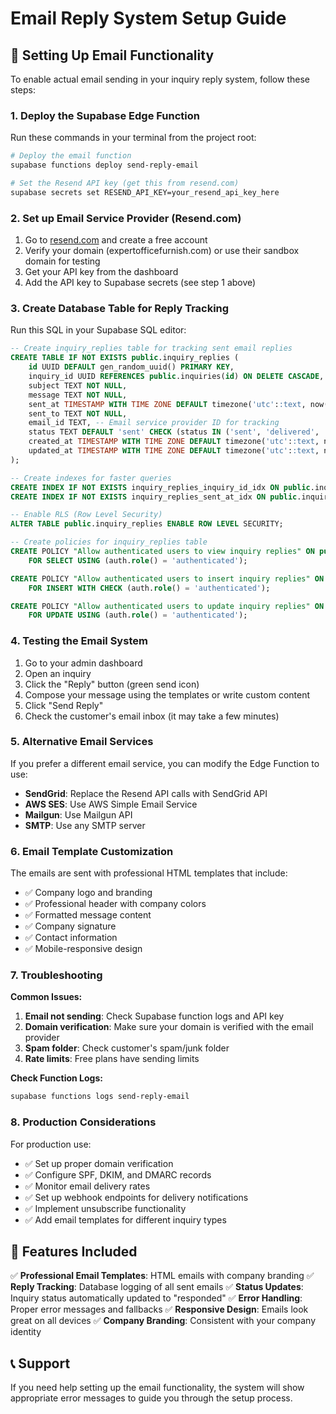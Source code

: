 # Email Reply System Setup Guide

## 📧 Setting Up Email Functionality

To enable actual email sending in your inquiry reply system, follow these steps:

### 1. Deploy the Supabase Edge Function

Run these commands in your terminal from the project root:

```bash
# Deploy the email function
supabase functions deploy send-reply-email

# Set the Resend API key (get this from resend.com)
supabase secrets set RESEND_API_KEY=your_resend_api_key_here
```

### 2. Set up Email Service Provider (Resend.com)

1. Go to [resend.com](https://resend.com) and create a free account
2. Verify your domain (expertofficefurnish.com) or use their sandbox domain for testing
3. Get your API key from the dashboard
4. Add the API key to Supabase secrets (see step 1 above)

### 3. Create Database Table for Reply Tracking

Run this SQL in your Supabase SQL editor:

```sql
-- Create inquiry_replies table for tracking sent email replies
CREATE TABLE IF NOT EXISTS public.inquiry_replies (
    id UUID DEFAULT gen_random_uuid() PRIMARY KEY,
    inquiry_id UUID REFERENCES public.inquiries(id) ON DELETE CASCADE,
    subject TEXT NOT NULL,
    message TEXT NOT NULL,
    sent_at TIMESTAMP WITH TIME ZONE DEFAULT timezone('utc'::text, now()) NOT NULL,
    sent_to TEXT NOT NULL,
    email_id TEXT, -- Email service provider ID for tracking
    status TEXT DEFAULT 'sent' CHECK (status IN ('sent', 'delivered', 'failed', 'bounced')),
    created_at TIMESTAMP WITH TIME ZONE DEFAULT timezone('utc'::text, now()) NOT NULL,
    updated_at TIMESTAMP WITH TIME ZONE DEFAULT timezone('utc'::text, now()) NOT NULL
);

-- Create indexes for faster queries
CREATE INDEX IF NOT EXISTS inquiry_replies_inquiry_id_idx ON public.inquiry_replies(inquiry_id);
CREATE INDEX IF NOT EXISTS inquiry_replies_sent_at_idx ON public.inquiry_replies(sent_at);

-- Enable RLS (Row Level Security)
ALTER TABLE public.inquiry_replies ENABLE ROW LEVEL SECURITY;

-- Create policies for inquiry_replies table
CREATE POLICY "Allow authenticated users to view inquiry replies" ON public.inquiry_replies
    FOR SELECT USING (auth.role() = 'authenticated');

CREATE POLICY "Allow authenticated users to insert inquiry replies" ON public.inquiry_replies
    FOR INSERT WITH CHECK (auth.role() = 'authenticated');

CREATE POLICY "Allow authenticated users to update inquiry replies" ON public.inquiry_replies
    FOR UPDATE USING (auth.role() = 'authenticated');
```

### 4. Testing the Email System

1. Go to your admin dashboard
2. Open an inquiry
3. Click the "Reply" button (green send icon)
4. Compose your message using the templates or write custom content
5. Click "Send Reply"
6. Check the customer's email inbox (it may take a few minutes)

### 5. Alternative Email Services

If you prefer a different email service, you can modify the Edge Function to use:

- **SendGrid**: Replace the Resend API calls with SendGrid API
- **AWS SES**: Use AWS Simple Email Service
- **Mailgun**: Use Mailgun API
- **SMTP**: Use any SMTP server

### 6. Email Template Customization

The emails are sent with professional HTML templates that include:

- ✅ Company logo and branding
- ✅ Professional header with company colors
- ✅ Formatted message content
- ✅ Company signature
- ✅ Contact information
- ✅ Mobile-responsive design

### 7. Troubleshooting

**Common Issues:**

1. **Email not sending**: Check Supabase function logs and API key
2. **Domain verification**: Make sure your domain is verified with the email provider
3. **Spam folder**: Check customer's spam/junk folder
4. **Rate limits**: Free plans have sending limits

**Check Function Logs:**

```bash
supabase functions logs send-reply-email
```

### 8. Production Considerations

For production use:

- ✅ Set up proper domain verification
- ✅ Configure SPF, DKIM, and DMARC records
- ✅ Monitor email delivery rates
- ✅ Set up webhook endpoints for delivery notifications
- ✅ Implement unsubscribe functionality
- ✅ Add email templates for different inquiry types

## 🎯 Features Included

✅ **Professional Email Templates**: HTML emails with company branding
✅ **Reply Tracking**: Database logging of all sent emails
✅ **Status Updates**: Inquiry status automatically updated to "responded"
✅ **Error Handling**: Proper error messages and fallbacks
✅ **Responsive Design**: Emails look great on all devices
✅ **Company Branding**: Consistent with your company identity

## 📞 Support

If you need help setting up the email functionality, the system will show appropriate error messages to guide you through the setup process.
